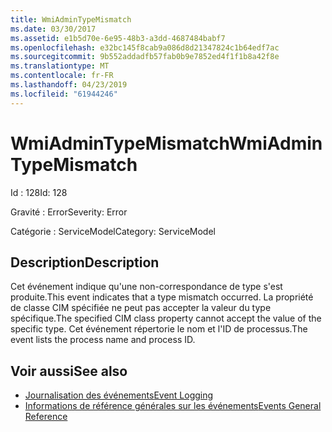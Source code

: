 ```yaml
---
title: WmiAdminTypeMismatch
ms.date: 03/30/2017
ms.assetid: e1b5d70e-6e95-48b3-a3dd-4687484babf7
ms.openlocfilehash: e32bc145f8cab9a086d8d21347824c1b64edf7ac
ms.sourcegitcommit: 9b552addadfb57fab0b9e7852ed4f1f1b8a42f8e
ms.translationtype: MT
ms.contentlocale: fr-FR
ms.lasthandoff: 04/23/2019
ms.locfileid: "61944246"
---
```

# <a name="wmiadmintypemismatch"></a><span data-ttu-id="25183-102">WmiAdminTypeMismatch</span><span class="sxs-lookup"><span data-stu-id="25183-102">WmiAdminTypeMismatch</span></span>
<span data-ttu-id="25183-103">Id : 128</span><span class="sxs-lookup"><span data-stu-id="25183-103">Id: 128</span></span>  
  
 <span data-ttu-id="25183-104">Gravité : Error</span><span class="sxs-lookup"><span data-stu-id="25183-104">Severity: Error</span></span>  
  
 <span data-ttu-id="25183-105">Catégorie : ServiceModel</span><span class="sxs-lookup"><span data-stu-id="25183-105">Category: ServiceModel</span></span>  
  
## <a name="description"></a><span data-ttu-id="25183-106">Description</span><span class="sxs-lookup"><span data-stu-id="25183-106">Description</span></span>  
 <span data-ttu-id="25183-107">Cet événement indique qu'une non-correspondance de type s'est produite.</span><span class="sxs-lookup"><span data-stu-id="25183-107">This event indicates that a type mismatch occurred.</span></span> <span data-ttu-id="25183-108">La propriété de classe CIM spécifiée ne peut pas accepter la valeur du type spécifique.</span><span class="sxs-lookup"><span data-stu-id="25183-108">The specified CIM class property cannot accept the value of the specific type.</span></span> <span data-ttu-id="25183-109">Cet événement répertorie le nom et l'ID de processus.</span><span class="sxs-lookup"><span data-stu-id="25183-109">The event lists the process name and process ID.</span></span>  
  
## <a name="see-also"></a><span data-ttu-id="25183-110">Voir aussi</span><span class="sxs-lookup"><span data-stu-id="25183-110">See also</span></span>

- [<span data-ttu-id="25183-111">Journalisation des événements</span><span class="sxs-lookup"><span data-stu-id="25183-111">Event Logging</span></span>](../../../../../docs/framework/wcf/diagnostics/event-logging/index.md)
- [<span data-ttu-id="25183-112">Informations de référence générales sur les événements</span><span class="sxs-lookup"><span data-stu-id="25183-112">Events General Reference</span></span>](../../../../../docs/framework/wcf/diagnostics/event-logging/events-general-reference.md)
